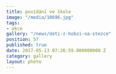 ```yaml
---
title: povídání ve škole
image: "/media/10696.jpg"
tags:
- akce
gallery: "/news/deti-z-hobzi-na-stezce"
position: 57
published: true
date: 2017-05-13 07:26:59.000000000 Z
category: gallery
layout: photo
---
```

